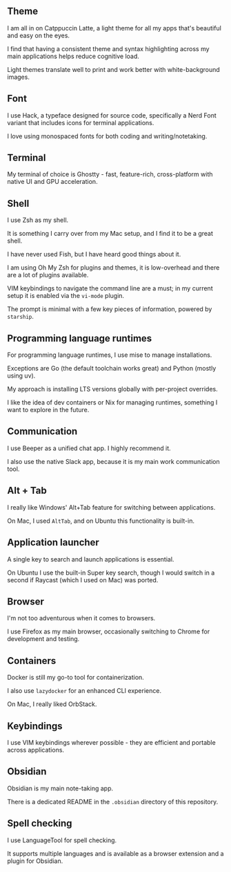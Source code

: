 ## Theme

I am all in on Catppuccin Latte, a light theme for all my apps that's beautiful and easy on the eyes.

I find that having a consistent theme and syntax highlighting across my main applications helps reduce cognitive load.

Light themes translate well to print and work better with white-background images.

## Font

I use Hack, a typeface designed for source code, specifically a Nerd Font variant that includes icons for terminal applications.

I love using monospaced fonts for both coding and writing/notetaking.

## Terminal

My terminal of choice is Ghostty - fast, feature-rich, cross-platform with native UI and GPU acceleration.

## Shell

I use Zsh as my shell.

It is something I carry over from my Mac setup, and I find it to be a great shell.

I have never used Fish, but I have heard good things about it.

I am using Oh My Zsh for plugins and themes, it is low-overhead and there are a lot of plugins available.

VIM keybindings to navigate the command line are a must; in my current setup it is enabled via the `vi-mode` plugin.

The prompt is minimal with a few key pieces of information, powered by `starship`.

## Programming language runtimes

For programming language runtimes, I use mise to manage installations.

Exceptions are Go (the default toolchain works great) and Python (mostly using uv).

My approach is installing LTS versions globally with per-project overrides.

I like the idea of dev containers or Nix for managing runtimes, something I want to explore in the future.

## Communication

I use Beeper as a unified chat app. I highly recommend it.

I also use the native Slack app, because it is my main work communication tool.

## Alt + Tab

I really like Windows' Alt+Tab feature for switching between applications.

On Mac, I used `AltTab`, and on Ubuntu this functionality is built-in.

## Application launcher

A single key to search and launch applications is essential.

On Ubuntu I use the built-in Super key search, though I would switch in a second if Raycast (which I used on Mac) was ported.

## Browser

I'm not too adventurous when it comes to browsers.

I use Firefox as my main browser, occasionally switching to Chrome for development and testing.

## Containers

Docker is still my go-to tool for containerization.

I also use `lazydocker` for an enhanced CLI experience.

On Mac, I really liked OrbStack.

## Keybindings

I use VIM keybindings wherever possible - they are efficient and portable across applications.

## Obsidian

Obsidian is my main note-taking app.

There is a dedicated README in the `.obsidian` directory of this repository.

## Spell checking

I use LanguageTool for spell checking.

It supports multiple languages and is available as a browser extension and a plugin for Obsidian.